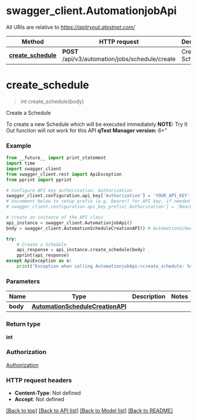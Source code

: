 # swagger_client.AutomationjobApi

All URIs are relative to *https://apitryout.qtestnet.com/*

Method | HTTP request | Description
------------- | ------------- | -------------
[**create_schedule**](AutomationjobApi.md#create_schedule) | **POST** /api/v3/automation/jobs/schedule/create | Create a Schedule


# **create_schedule**
> int create_schedule(body)

Create a Schedule

To create a new Schedule which will be executed immediately  <strong>NOTE:</strong> Try It Out function will not work for this API  <strong>qTest Manager version:</strong> 6+\"

### Example 
```python
from __future__ import print_statement
import time
import swagger_client
from swagger_client.rest import ApiException
from pprint import pprint

# Configure API key authorization: Authorization
swagger_client.configuration.api_key['Authorization'] = 'YOUR_API_KEY'
# Uncomment below to setup prefix (e.g. Bearer) for API key, if needed
# swagger_client.configuration.api_key_prefix['Authorization'] = 'Bearer'

# create an instance of the API class
api_instance = swagger_client.AutomationjobApi()
body = swagger_client.AutomationScheduleCreationAPI() # AutomationScheduleCreationAPI | 

try: 
    # Create a Schedule
    api_response = api_instance.create_schedule(body)
    pprint(api_response)
except ApiException as e:
    print("Exception when calling AutomationjobApi->create_schedule: %s\n" % e)
```

### Parameters

Name | Type | Description  | Notes
------------- | ------------- | ------------- | -------------
 **body** | [**AutomationScheduleCreationAPI**](AutomationScheduleCreationAPI.md)|  | 

### Return type

**int**

### Authorization

[Authorization](../README.md#Authorization)

### HTTP request headers

 - **Content-Type**: Not defined
 - **Accept**: Not defined

[[Back to top]](#) [[Back to API list]](../README.md#documentation-for-api-endpoints) [[Back to Model list]](../README.md#documentation-for-models) [[Back to README]](../README.md)

